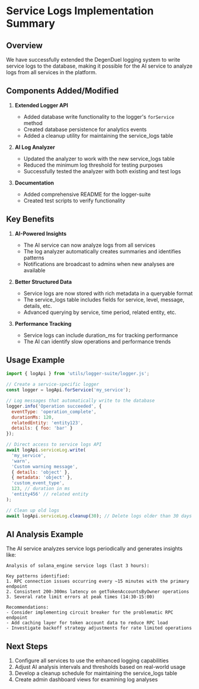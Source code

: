 # Service Logs Implementation Summary

## Overview

We have successfully extended the DegenDuel logging system to write service logs to the database, making it possible for the AI service to analyze logs from all services in the platform.

## Components Added/Modified

1. **Extended Logger API**
   - Added database write functionality to the logger's `forService` method
   - Created database persistence for analytics events
   - Added a cleanup utility for maintaining the service_logs table

2. **AI Log Analyzer**
   - Updated the analyzer to work with the new service_logs table
   - Reduced the minimum log threshold for testing purposes
   - Successfully tested the analyzer with both existing and test logs

3. **Documentation**
   - Added comprehensive README for the logger-suite
   - Created test scripts to verify functionality

## Key Benefits

1. **AI-Powered Insights**
   - The AI service can now analyze logs from all services
   - The log analyzer automatically creates summaries and identifies patterns
   - Notifications are broadcast to admins when new analyses are available

2. **Better Structured Data**
   - Service logs are now stored with rich metadata in a queryable format
   - The service_logs table includes fields for service, level, message, details, etc.
   - Advanced querying by service, time period, related entity, etc.

3. **Performance Tracking**
   - Service logs can include duration_ms for tracking performance
   - The AI can identify slow operations and performance trends

## Usage Example

```javascript
import { logApi } from 'utils/logger-suite/logger.js';

// Create a service-specific logger
const logger = logApi.forService('my_service');

// Log messages that automatically write to the database
logger.info('Operation succeeded', { 
  eventType: 'operation_complete',
  durationMs: 120,
  relatedEntity: 'entity123',
  details: { foo: 'bar' }
});

// Direct access to service logs API
await logApi.serviceLog.write(
  'my_service',
  'warn',
  'Custom warning message',
  { details: 'object' },
  { metadata: 'object' },
  'custom_event_type',
  123, // duration in ms
  'entity456' // related entity
);

// Clean up old logs
await logApi.serviceLog.cleanup(30); // Delete logs older than 30 days
```

## AI Analysis Example

The AI service analyzes service logs periodically and generates insights like:

```
Analysis of solana_engine service logs (last 3 hours):

Key patterns identified:
1. RPC connection issues occurring every ~15 minutes with the primary endpoint
2. Consistent 200-300ms latency on getTokenAccountsByOwner operations
3. Several rate limit errors at peak times (14:30-15:00)

Recommendations:
- Consider implementing circuit breaker for the problematic RPC endpoint
- Add caching layer for token account data to reduce RPC load
- Investigate backoff strategy adjustments for rate limited operations
```

## Next Steps

1. Configure all services to use the enhanced logging capabilities
2. Adjust AI analysis intervals and thresholds based on real-world usage
3. Develop a cleanup schedule for maintaining the service_logs table
4. Create admin dashboard views for examining log analyses